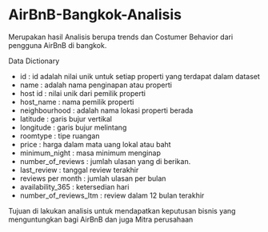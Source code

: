 # AirBnB-Bangkok-Analisis
Merupakan hasil Analisis berupa trends dan Costumer Behavior dari pengguna AirBnB di bangkok.

Data Dictionary
* id : id adalah nilai unik untuk setiap properti yang terdapat dalam dataset
* name : adalah nama penginapan atau properti
* host id : nilai unik dari pemilik properti
* host_name : nama pemilik properti
* neighbourhood : adalah nama lokasi properti berada
* latitude : garis bujur vertikal
* longitude : garis bujur melintang
* roomtype : tipe ruangan
* price : harga dalam mata uang lokal atau baht
* minimum_night : masa minimum menginap
* number_of_reviews : jumlah ulasan yang di berikan.
* last_review : tanggal review terakhir
* reviews per month : jumlah ulasan per bulan
* availability_365 : ketersedian hari
* number_of_reviews_ltm : review dalam 12 bulan terakhir

Tujuan di lakukan analisis untuk mendapatkan keputusan bisnis yang menguntungkan bagi AirBnB dan juga Mitra perusahaan
